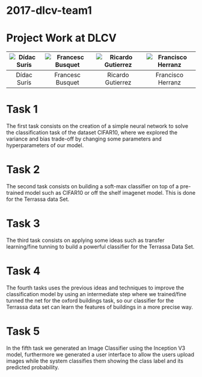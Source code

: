 # 2017-dlcv-team1
# Project Work at DLCV



| ![Dídac Surís][image-didac] | ![Francesc Busquet][image-francesc] | ![Ricardo Gutierrez][image-ricardo] | ![Francisco Herranz][image-francisco] | 
| :---: | :---: | :---: | :---: |
| Dídac Surís | Francesc Busquet | Ricardo Gutierrez | Francisco Herranz | 



# Task 1

The first task consists on the creation of a simple neural network to solve the classification task of the dataset CIFAR10, where we explored the variance and bias trade-off by changing some parameters and hyperparameters of our model.


# Task 2

The second task consists on building a soft-max classifier on top of a pre-trained model such as CIFAR10 or off the shelf imagenet model. This is done for the Terrassa data Set.

# Task 3
The third task consists on applying some ideas such as transfer learning/fine tunning to build a powerful classifier for the Terrassa Data Set.


# Task 4
The fourth tasks uses the previous ideas and techniques to improve the classification model by using an intermediate step where we trained/fine tunned the net for the oxford buildings task, so our classifier for the Terrassa data set can learn the features of buildings in a more precise way.


# Task 5

In the fifth task we generated an Image Classifier using the Inception V3 model, furthermore we generated a user interface to allow the users upload images while the system classifies them showing the class label and its predicted probability.




<!--Images-->
[image-didac]: https://media.licdn.com/mpr/mpr/shrinknp_200_200/AAEAAQAAAAAAAAZZAAAAJGE5ZGE5NzFmLTc1ZmYtNDYxNC04MGQ0LTc0ZDI3ZGM2ZDMwMA.jpg "Dídac Surís"
[image-francesc]: https://media.licdn.com/mpr/mpr/shrinknp_200_200/AAEAAQAAAAAAAAlHAAAAJDExYmYwMTQyLTYwZDAtNDk4YS1iYTg2LTM0YmIxNDE0Y2MxNw.jpg "Francesc Busquet"
[image-ricardo]: http://i.imgur.com/WAy0AbA.png "Ricardo Gutierrez"
[image-francisco]: https://i.imgur.com/dzdhyk5.png "Francisco Herranz"


